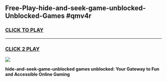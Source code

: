 
## Free-Play-hide-and-seek-game-unblocked-Unblocked-Games #qmv4r
<h3>
<a href="https://news.freeplayer.one?title=hide-and-seek-game-unblocked&ref=8M">CLICK TO PLAY</a></h3>
<hr>

<h3>
<a href="https://news.freeplayer.one?title=hide-and-seek-game-unblocked&ref=8M">CLICK 2 PLAY</a>
  
</h3>

<a href="https://news.freeplayer.one?title=hide-and-seek-game-unblocked&ref=8M"><img src="https://clearcache.store/games.png"></a>


**hide-and-seek-game-unblocked games unblocked: Your Gateway to Fun and Accessible Online Gaming**

